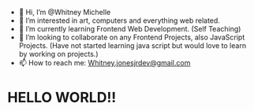- 👋 Hi, I’m @Whitney Michelle
- 👀 I’m interested in art, computers and everything web related.
- 🌱 I’m currently learning Frontend Web Development. (Self Teaching)
- 💞️ I’m looking to collaborate on any Frontend Projects, also JavaScript Projects. (Have not started learning java script but would love to learn by working on projects.)
- 📫 How to reach me: Whitney.jonesjrdev@gmail.com

<h1>HELLO WORLD!!</h1>

